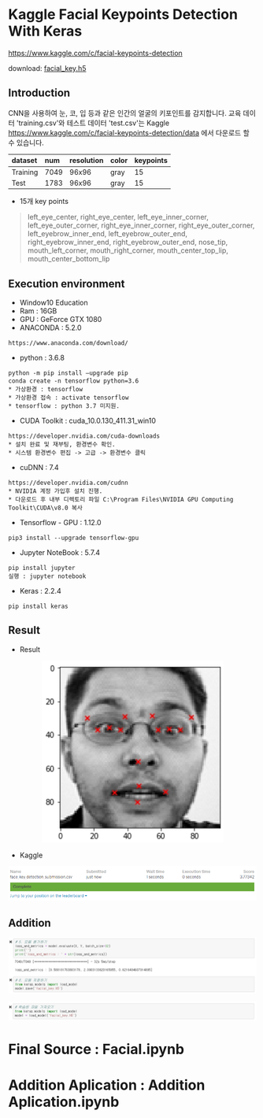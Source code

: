 # Kaggle Facial Keypoints Detection With Keras

https://www.kaggle.com/c/facial-keypoints-detection

download: [facial_key.h5](https://drive.google.com/file/d/1J3jlaI0SR12UQwthBJRWfUfmiZr4iSfo/view?usp=sharing
)

## Introduction
CNN을 사용하여 눈, 코, 입 등과 같은 인간의 얼굴의 키포인트를 감지합니다.
교육 데이터 'training.csv'와 테스트 데이터 'test.csv'는 Kaggle https://www.kaggle.com/c/facial-keypoints-detection/data 에서 다운로드 할 수 있습니다.

| dataset  | num  | resolution | color | keypoints |
| :------- | :--- | :--------- | :---- | :-------- |
| Training | 7049 | 96x96      | gray  | 15        |
| Test     | 1783 | 96x96      | gray  | 15        |

* 15개 key points
> left_eye_center, right_eye_center, left_eye_inner_corner, left_eye_outer_corner, right_eye_inner_corner, right_eye_outer_corner, left_eyebrow_inner_end, left_eyebrow_outer_end, right_eyebrow_inner_end, right_eyebrow_outer_end, nose_tip, mouth_left_corner, mouth_right_corner, mouth_center_top_lip, mouth_center_bottom_lip

## Execution environment
- Window10 Education
- Ram : 16GB
- GPU : GeForce GTX 1080
- ANACONDA : 5.2.0
```
https://www.anaconda.com/download/
```
- python : 3.6.8
```
python -m pip install –upgrade pip
conda create -n tensorflow python=3.6
* 가상환경 : tensorflow
* 가상환경 접속 : activate tensorflow
* tensorflow : python 3.7 미지원.
```
- CUDA Toolkit : cuda_10.0.130_411.31_win10
```
https://developer.nvidia.com/cuda-downloads
* 설치 완료 및 재부팅, 환경변수 확인.
* 시스템 환경변수 편집 -> 고급 -> 환경변수 클릭
```
- cuDNN : 7.4
```
https://developer.nvidia.com/cudnn
* NVIDIA 계정 가입후 설치 진행.
* 다운로드 후 내부 디렉토리 파일 C:\Program Files\NVIDIA GPU Computing Toolkit\CUDA\v8.0 복사
```
- Tensorflow - GPU : 1.12.0
```
pip3 install --upgrade tensorflow-gpu
```

- Jupyter NoteBook : 5.7.4
```
pip install jupyter
실행 : jupyter notebook
```

- Keras : 2.2.4 
```
pip install keras
```
## Result
* Result
<p align="center"> 
<img src="https://github.com/yunhyuck/OpenSourceProject/blob/add-license-1/picture/20190118_190103.jpg?raw=true">
</p>


* Kaggle
<p align="center"> 
<img src="https://github.com/yunhyuck/OpenSourceProject/blob/add-license-1/picture/%EC%BA%A1%EC%B2%98.PNG?raw=true">
</p>

## Addition
<p align="center"> 
<img src="https://github.com/yunhyuck/OpenSourceProject/blob/add-license-1/picture/20190119_175616.jpg?raw=true">
</p>

<p align="center"> 
<img src="https://github.com/yunhyuck/OpenSourceProject/blob/add-license-1/picture/20190119_175628.jpg?raw=true">
</p>


# Final Source : Facial.ipynb
# Addition Aplication : Addition Aplication.ipynb
